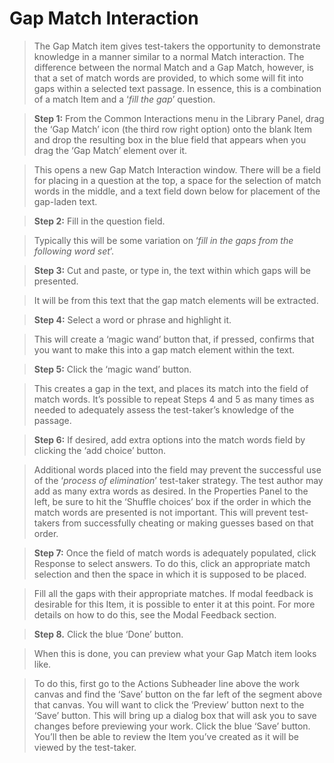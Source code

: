 # Gap Match Interaction

>The Gap Match item gives test-takers the opportunity to demonstrate knowledge in a manner similar to a normal Match interaction. The difference between the normal Match and a Gap Match, however, is that a set of match words are provided, to which some will fit into gaps within a selected text passage. In essence, this is a combination of a match Item and a ‘*fill the gap*’ question. 

>**Step 1:** From the Common Interactions menu in the Library Panel, drag the ‘Gap Match’ icon (the third row right option) onto the blank Item and drop the resulting box in the blue field that appears when you drag the ‘Gap Match’ element over it.

>This opens a new Gap Match Interaction window. There will be a field for placing in a question at the top, a space for the selection of match words in the middle, and a text field down below for placement of the gap-laden text.

>**Step 2:** Fill in the question field. 

>Typically this will be some variation on ‘*fill in the gaps from the following word set*’.

>**Step 3:** Cut and paste, or type in, the text within which gaps will be presented. 

>It will be from this text that the gap match elements will be extracted.

>**Step 4:** Select a word or phrase and highlight it.

>This will create a ‘magic wand’ button that, if pressed, confirms that you want to make this into a gap match element within the text.

>**Step 5:** Click the ‘magic wand’ button.

>This creates a gap in the text, and places its match into the field of match words. It’s possible to repeat Steps 4 and 5 as many times as needed to adequately assess the test-taker’s knowledge of the passage.

>**Step 6:** If desired, add extra options into the match words field by clicking the ‘add choice’ button.

>Additional words placed into the field may prevent the successful use of the ‘*process of elimination*’ test-taker strategy. The test author may add as many extra words as desired. In the Properties Panel to the left, be sure to hit the ‘Shuffle choices’ box if the order in which the match words are presented is not important. This will prevent test-takers from successfully cheating or making guesses based on that order.

>**Step 7:** Once the field of match words is adequately populated, click Response to select answers. To do this, click an appropriate match selection and then the space in which it is supposed to be placed.

>Fill all the gaps with their appropriate matches. If modal feedback is desirable for this Item, it is possible to enter it at this point. For more details on how to do this, see the Modal Feedback section.

>**Step 8.** Click the blue ‘Done’ button.

>When this is done, you can preview what your Gap Match item looks like.

>To do this, first go to the Actions Subheader line above the work canvas and find the ‘Save’ button on the far left of the segment above that canvas. You will want to click the ‘Preview’ button next to the ‘Save’ button. This will bring up a dialog box that will ask you to save changes before previewing your work. Click the blue ‘Save’ button. You’ll then be able to review the Item you’ve created as it will be viewed by the test-taker.
